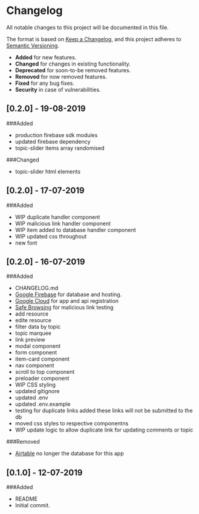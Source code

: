 # Changelog
All notable changes to this project will be documented in this file.

The format is based on [Keep a Changelog](https://keepachangelog.com/en/1.0.0/),
and this project adheres to [Semantic Versioning](https://semver.org/spec/v2.0.0.html).

- __Added__ for new features.
- __Changed__ for changes in existing functionality.
- __Deprecated__ for soon-to-be removed features.
- __Removed__ for now removed features.
- __Fixed__ for any bug fixes.
- __Security__ in case of vulnerabilities.

## [0.2.0] - 19-08-2019
###Added
- production firebase sdk modules
- updated firebase dependency
- topic-slider items array randomised

###Changed
- topic-slider html elements

## [0.2.0] - 17-07-2019
###Added
- WIP duplicate handler component
- WIP malicious link handler component
- WIP item added to database handler component
- WIP updated css throughout
- new font 

## [0.2.0] - 16-07-2019
###Added
- CHANGELOG.md
- [Google Firebase](https://firebase.google.com/) for database and hosting.
- [Google Cloud](https://cloud.google.com/) for app and api registration
- [Safe Browsing](https://developers.google.com/safe-browsing/v4/) for malicious link testing
- add resource
- edite resource
- filter data by topic
- topic marquee
- link preview
- modal component
- form component
- item-card component
- nav component
- scroll to top component
- preloader component
- WIP CSS styling
- updated gitignore
- updated .env
- updated .env.example
- testing for duplicate links added these links will not be submitted to the db
- moved css styles to respective componentns
- WIP update logic to allow duplicate link for updating comments or topic

###Removed
- [Airtable](https://airtable.com/) no longer the database for this app

## [0.1.0] - 12-07-2019
###Added
- README
- Initial commit.
